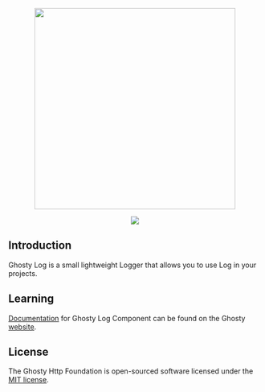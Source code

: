 <p align="center"><a href="https://ghostyphp.github.io/docs/Components/Log.html" target="_blank"><img src="https://ghostyphp.github.io/assets/icons/Logo_title.svg" width="400"></a></p>

<p align="center"><a href="https://ghostyphp.github.io/docs/Components/Log.html"><img src="https://img.shields.io/badge/view-Documentation-blue?style=for-the-badge"/></a>

## Introduction
Ghosty Log is a small lightweight Logger that allows you to use Log in your projects.

## Learning
[Documentation](https://ghostyphp.github.io/docs/Components/Log.html) for Ghosty Log Component can be found on the Ghosty [website](https://ghostyphp.github.io/docs/Components/Log.html).


## License
The Ghosty Http Foundation is open-sourced software licensed under the [MIT license](https://opensource.org/license/mit).